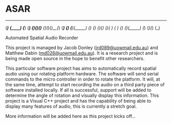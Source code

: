 ASAR
====
  _____    ____    _____   _____  
 (_____)  (____)  (_____) (_____) 
(_)___(_)(_)__   (_)___(_)(_)__(_)
(_______) (___)_ (_______)(_____) 
(_)   (_) ____(_)(_)   (_)( )  ( ) 
(_)   (_)(_____) (_)   (_)(_)   (_)

Automated Spatial Audio Recorder

This project is managed by Jacob Donley (jrd089@uowmail.edu.au) and Matthew Dabin (md026@uowmail.edu.au).
It is a research project and is being made open source in the hope to benefit other researchers.

This particular software project has aims to automatically record spatial audio using our rotating platform hardware.
The software will send serial commands to the micro controller in order to rotate the platform. It will, at the same
time, attempt to start recording the audio on a third party piece of software installed locally. If all is successful,
support will be added to determine the angle of rotation and visually display this information. This project is a
Visual C++ project and has the capability of being able to display many features of audio, this is currently a stretch goal.

More information will be added here as this project kicks off...
